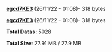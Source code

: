 [**egcd7KE3**](/data/egcd7KE3.txt) (26/11/22 - 01:08)- 318 bytes

[**egcd7KE3**](/data/egcd7KE3.txt) (26/11/22 - 01:08)- 318 bytes

**Total Datas**: 5028

**Total Size**: 27.91 MB / 27.9 MB